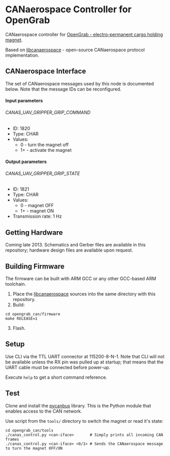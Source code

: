CANaerospace Controller for OpenGrab
============

CANaerospace controller for [OpenGrab - electro-permanent cargo holding magnet][1].

Based on [libcanaerospace][2] - open-source CANaerospace protocol implementation.

## CANaerospace Interface
The set of CANaerospace messages used by this node is documented below. Note that the message IDs can be reconfigured.

#### Input parameters
###### CANAS_UAV_GRIPPER_GRIP_COMMAND
- ID: 1820
- Type: CHAR
- Values:
    - 0 - turn the magnet off
    - 1+ - activate the magnet

#### Output parameters
###### CANAS_UAV_GRIPPER_GRIP_STATE
- ID: 1821
- Type: CHAR
- Values:
    - 0 - magnet OFF
    - 1+ - magnet ON
- Transmission rate: 1 Hz

## Getting Hardware
Coming late 2013.
Schematics and Gerber files are available in this repository; hardware design files are available upon request.

## Building Firmware
The firmware can be built with ARM GCC or any other GCC-based ARM toolchain.

1. Place the [libcanaerospace][2] sources into the same directory with this repository.
2. Build:

```shell
cd opengrab_can/firmware
make RELEASE=1
```
3. Flash.

## Setup
Use CLI via the TTL UART connector at 115200-8-N-1. Note that CLI will not be available unless the RX pin was pulled up at startup; that means that the UART cable must be connected before power-up.

Execute `help` to get a short command reference.

## Test
Clone and install the [pycanbus][3] library. This is the Python module that enables access to the CAN network.

Use script from the `tools/` directory to switch the magnet or read it's state:
```shell
cd opengrab_can/tools
./canas_control.py <can-iface>       # Simply prints all incoming CAN frames
./canas_control.py <can-iface> <0/1> # Sends the CANaerospace message to turn the magnet OFF/ON
```
[1]: https://code.google.com/p/opengrab/
[2]: https://bitbucket.org/pavel_kirienko/canaerospace
[3]: https://bitbucket.org/pavel_kirienko/pycanbus
